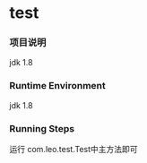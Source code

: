 test
===========================

### 项目说明
jdk 1.8

### Runtime Environment

jdk 1.8

### Running Steps

运行 com.leo.test.Test中主方法即可